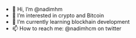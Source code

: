 - 👋 Hi, I’m @nadimhm
- 👀 I’m interested in crypto and Bitcoin
- 🌱 I’m currently learning blockhain development
- 📫 How to reach me: @nadimhcm on twitter

<!---
nadimhm/nadimhm is a ✨ special ✨ repository because its `README.md` (this file) appears on your GitHub profile.
You can click the Preview link to take a look at your changes.
--->
